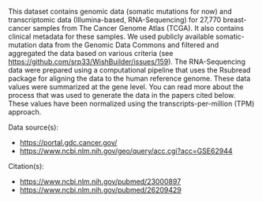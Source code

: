 This dataset contains genomic data (somatic mutations for now) and transcriptomic data (Illumina-based, RNA-Sequencing) for 27,770 breast-cancer samples from The Cancer Genome Atlas (TCGA). It also contains clinical metadata for these samples. We used publicly available somatic-mutation data from the Genomic Data Commons and filtered and aggregated the data based on various criteria (see https://github.com/srp33/WishBuilder/issues/159). The RNA-Sequencing data were prepared using a computational pipeline that uses the Rsubread package for aligning the data to the human reference genome. These data values were summarized at the gene level. You can read more about the process that was used to generate the data in the papers cited below. These values have been normalized using the transcripts-per-million (TPM) approach.

Data source(s):

* https://portal.gdc.cancer.gov/
* https://www.ncbi.nlm.nih.gov/geo/query/acc.cgi?acc=GSE62944

Citation(s):

* https://www.ncbi.nlm.nih.gov/pubmed/23000897
* https://www.ncbi.nlm.nih.gov/pubmed/26209429
